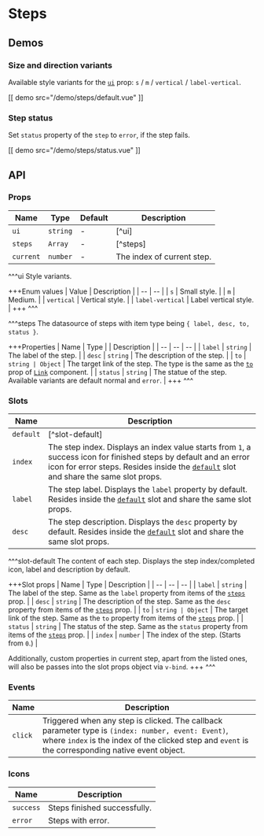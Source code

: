 # Steps

## Demos

### Size and direction variants

Available style variants for the [`ui`](#props-ui) prop: `s` / `m` / `vertical` / `label-vertical`.

[[ demo src="/demo/steps/default.vue" ]]

### Step status

Set `status` property of the `step` to `error`, if the step fails.

[[ demo src="/demo/steps/status.vue" ]]

## API

### Props

| Name | Type | Default | Description |
| -- | -- | -- | -- |
| ``ui`` | `string` | - | [^ui] |
| ``steps`` | `Array` | - | [^steps] |
| ``current`` | `number` | - | The index of current step. |

^^^ui
Style variants.

+++Enum values
| Value | Description |
| -- | -- |
| `s` | Small style. |
| `m` | Medium. |
| `vertical` | Vertical style. |
| `label-vertical` | Label vertical style. |
+++
^^^

^^^steps
The datasource of steps with item type being `{ label, desc, to, status }`.

+++Properties
| Name | Type | | Description |
| -- | -- | -- |
| `label` | `string` | The label of the step. |
| `desc` | `string` | The description of the step. |
| `to` | `string | Object` | The target link of the step. The type is the same as the [`to`](./link#props-to) prop of [`Link`](./link) component. |
| `status` | `string` | The statue of the step. Available variants are default normal and `error`. |
+++
^^^

### Slots

| Name | Description |
| -- | -- |
| ``default`` | [^slot-default] |
| ``index`` | The step index. Displays an index value starts from `1`, a success icon for finished steps by default and an error icon for error steps. Resides inside the [`default`](#slots-default) slot and share the same slot props. |
| ``label`` | The step label. Displays the `label` property by default. Resides inside the [`default`](#slots-default) slot and share the same slot props. |
| ``desc`` | The step description. Displays the `desc` property by default. Resides inside the [`default`](#slots-default) slot and share the same slot props. |

^^^slot-default
The content of each step. Displays the step index/completed icon, label and description by default.

+++Slot props
| Name | Type | Description |
| -- | -- | -- |
| `label` | `string` | The label of the step. Same as the `label` property from items of the [`steps`](#props-steps) prop. |
| `desc` | `string` | The description of the step. Same as the `desc` property from items of the [`steps`](#props-steps) prop. |
| `to` | `string | Object` | The target link of the step. Same as the `to` property from items of the [`steps`](#props-steps) prop. |
| `status` | `string` | The status of the step. Same as the `status` property from items of the [`steps`](#props-steps) prop. |
| `index` | `number` | The index of the step. (Starts from `0`.) |

Additionally, custom properties in current step, apart from the listed ones, will also be passes into the slot props object via `v-bind`.
+++
^^^

### Events

| Name | Description |
| -- | -- |
| ``click`` | Triggered when any step is clicked. The callback parameter type is `(index: number, event: Event)`, where `index` is the index of the clicked step and `event` is the corresponding native event object. |

### Icons

| Name | Description |
| -- | -- |
| ``success`` | Steps finished successfully. |
| ``error`` | Steps with error. |
